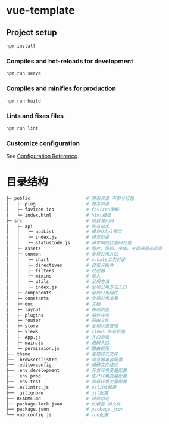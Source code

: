 # vue-template

## Project setup
```
npm install
```

### Compiles and hot-reloads for development
```
npm run serve
```

### Compiles and minifies for production
```
npm run build
```

### Lints and fixes files
```
npm run lint
```

### Customize configuration
See [Configuration Reference](https://cli.vuejs.org/config/).

# 目录结构

```bash
├─ public                     # 静态资源 不参与打包
│   ├─ plug                   # 静态资源
│   ├─ favicon.ico            # favicon图标
│   └─ index.html             # html模板
├─ src                        # 项目源代码
│   ├─ api                    # 所有请求
│   │   ├─ apiList            # 模块化Api接口
│   │   ├─ index.js           # 请求封装
│   │   └─ statusCode.js      # 请求响应状态码处理
│   ├─ assets                 # 图片、图标、字体、主题等静态资源
│   ├─ common                 # 全局公用方法
│   │   ├─ chart              # echats二次封装
│   │   ├─ directives         # 自定义指令
│   │   ├─ filters            # 过滤器
│   │   ├─ mixins             # 混入
│   │   ├─ utils              # 公用方法
│   │   └─ index.js           # 全局公用方法入口
│   ├─ components             # 全局公用组件
│   ├─ constants              # 全局公用常量
│   ├─ doc                    # 文档
│   ├─ layout                 # 布局页面
│   ├─ plugins                # 插件注册
│   ├─ router                 # 路由文件
│   ├─ store                  # 全局状态管理
│   ├─ views                  # views 所有页面
│   ├─ App.js                 # 入口页面
│   ├─ main.js                # 源码入口
│   └─ permission.js          # 路由权限
├── theme                     # 主题样式文件
├── .browserslistrc           # 浏览器兼容配置
├── .editorconfig             # 编码文件格式
├── .env.development          # 开发环境变量配置
├── .env.prod                 # 生产环境变量配置
├── .env.test                 # 测试环境变量配置
├── .eslintrc.js              # eslint配置
├── .gitignore                # git配置
├── README.md                 # 项目自述
├── package-lock.json         # 依赖包 锁文件
├── package.json              # package.json
└── vue.config.js             # vue配置
```